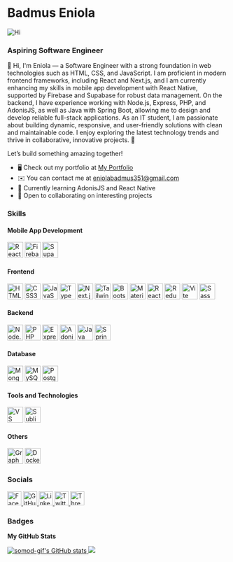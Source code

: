 # Badmus Eniola

![Hi](https://user-images.githubusercontent.com/18350557/176309783-0785949b-9127-417c-8b55-ab5a4333674e.gif)

### Aspiring Software Engineer

👋 Hi, I'm Eniola — a Software Engineer with a strong foundation in web technologies such as HTML, CSS, and JavaScript. I am proficient in modern frontend frameworks, including React and Next.js, and I am currently enhancing my skills in mobile app development with React Native, supported by Firebase and Supabase for robust data management.
On the backend, I have experience working with Node.js, Express, PHP, and AdonisJS, as well as Java with Spring Boot, allowing me to design and develop reliable full-stack applications.
As an IT student, I am passionate about building dynamic, responsive, and user-friendly solutions with clean and maintainable code. I enjoy exploring the latest technology trends and thrive in collaborative, innovative projects. 🚀

Let’s build something amazing together!

* 🖥️  Check out my portfolio at [My Portfolio](http://enitech.vercel.app/)
* ✉️  You can contact me at [eniolabadmus351@gmail.com](mailto:eniolabadmus351@gmail.com)
* 🧠  Currently learning AdonisJS and React Native
* 🤝  Open to collaborating on interesting projects

### Skills

#### Mobile App Development
<p align="left">
<a href="https://reactnative.dev/" target="_blank" rel="noreferrer"><img src="https://cdn.jsdelivr.net/gh/devicons/devicon/icons/reactnative/reactnative-original-wordmark.svg" width="36" height="36" alt="React Native" /></a>
<a href="https://firebase.google.com/" target="_blank" rel="noreferrer"><img src="https://cdn.jsdelivr.net/gh/devicons/devicon/icons/firebase/firebase-plain.svg" width="36" height="36" alt="Firebase" /></a>
<a href="https://supabase.io/" target="_blank" rel="noreferrer"><img src="https://cdn.jsdelivr.net/gh/devicons/devicon/icons/supabase/supabase-original.svg" width="36" height="36" alt="Supabase" /></a>
</p>

#### Frontend
<p align="left">
<a href="https://developer.mozilla.org/en-US/docs/Glossary/HTML5" target="_blank" rel="noreferrer"><img src="https://raw.githubusercontent.com/danielcranney/readme-generator/main/public/icons/skills/html5-colored.svg" width="36" height="36" alt="HTML5" /></a>
<a href="https://www.w3.org/TR/CSS/#css" target="_blank" rel="noreferrer"><img src="https://raw.githubusercontent.com/danielcranney/readme-generator/main/public/icons/skills/css3-colored.svg" width="36" height="36" alt="CSS3" /></a>
<a href="https://developer.mozilla.org/en-US/docs/Web/JavaScript" target="_blank" rel="noreferrer"><img src="https://raw.githubusercontent.com/danielcranney/readme-generator/main/public/icons/skills/javascript-colored.svg" width="36" height="36" alt="JavaScript" /></a>
<a href="https://www.typescriptlang.org/" target="_blank" rel="noreferrer"><img src="https://cdn.jsdelivr.net/gh/devicons/devicon/icons/typescript/typescript-original.svg" width="36" height="36" alt="TypeScript" /></a>
<a href="https://nextjs.org/" target="_blank" rel="noreferrer"><img src="https://cdn.jsdelivr.net/gh/devicons/devicon/icons/nextjs/nextjs-original.svg" width="36" height="36" alt="Next.js" /></a>
<a href="https://tailwindcss.com/" target="_blank" rel="noreferrer"><img src="https://raw.githubusercontent.com/danielcranney/readme-generator/main/public/icons/skills/tailwindcss-colored.svg" width="36" height="36" alt="TailwindCSS" /></a>
<a href="https://getbootstrap.com/" target="_blank" rel="noreferrer"><img src="https://raw.githubusercontent.com/danielcranney/readme-generator/main/public/icons/skills/bootstrap-colored.svg" width="36" height="36" alt="Bootstrap" /></a>
<a href="https://mui.com/" target="_blank" rel="noreferrer"><img src="https://cdn.jsdelivr.net/gh/devicons/devicon/icons/materialui/materialui-original.svg" width="36" height="36" alt="Material UI" /></a>
<a href="https://reactjs.org/" target="_blank" rel="noreferrer"><img src="https://cdn.jsdelivr.net/gh/devicons/devicon/icons/react/react-original.svg" width="36" height="36" alt="React" /></a>
<a href="https://redux.js.org/" target="_blank" rel="noreferrer"><img src="https://cdn.jsdelivr.net/gh/devicons/devicon/icons/redux/redux-original.svg" width="36" height="36" alt="Redux" /></a>
<a href="https://vite.dev/" target="_blank" rel="noreferrer"><img src="https://cdn.jsdelivr.net/gh/devicons/devicon/icons/vite/vite-original.svg" width="36" height="36" alt="Vite" /></a>
<a href="https://sass-lang.com/" target="_blank" rel="noreferrer"><img src="https://cdn.jsdelivr.net/gh/devicons/devicon/icons/sass/sass-original.svg" width="36" height="36" alt="Sass" /></a>
</p>

#### Backend
<p align="left">
<a href="https://nodejs.org/" target="_blank" rel="noreferrer"><img src="https://cdn.jsdelivr.net/gh/devicons/devicon/icons/nodejs/nodejs-original.svg" width="36" height="36" alt="Node.js" /></a>
<a href="https://www.php.net/" target="_blank" rel="noreferrer"><img src="https://cdn.jsdelivr.net/gh/devicons/devicon/icons/php/php-original.svg" width="36" height="36" alt="PHP" /></a>
<a href="https://expressjs.com/" target="_blank" rel="noreferrer"><img src="https://raw.githubusercontent.com/danielcranney/readme-generator/main/public/icons/skills/express-colored.svg" width="36" height="36" alt="Express" /></a>
<a href="https://adonisjs.com/" target="_blank" rel="noreferrer"><img src="https://cdn.jsdelivr.net/gh/devicons/devicon/icons/adonisjs/adonisjs-original.svg" width="36" height="36" alt="AdonisJS" /></a>
<a href="https://www.java.com/" target="_blank" rel="noreferrer"><img src="https://cdn.jsdelivr.net/gh/devicons/devicon/icons/java/java-original.svg" width="36" height="36" alt="Java" /></a>
<a href="https://spring.io/projects/spring-boot" target="_blank" rel="noreferrer"><img src="https://cdn.jsdelivr.net/gh/devicons/devicon/icons/spring/spring-original.svg" width="36" height="36" alt="Spring Boot" /></a>
</p>


#### Database
<p align="left">
<a href="https://www.mongodb.com/" target="_blank" rel="noreferrer"><img src="https://raw.githubusercontent.com/danielcranney/readme-generator/main/public/icons/skills/mongodb-colored.svg" width="36" height="36" alt="MongoDB" /></a>
<a href="https://www.mysql.com/" target="_blank" rel="noreferrer"><img src="https://cdn.jsdelivr.net/gh/devicons/devicon/icons/mysql/mysql-original.svg" width="36" height="36" alt="MySQL" /></a>
<a href="https://www.postgresql.org/" target="_blank" rel="noreferrer"><img src="https://cdn.jsdelivr.net/gh/devicons/devicon/icons/postgresql/postgresql-original.svg" width="36" height="36" alt="PostgreSQL" /></a>
</p>

#### Tools and Technologies
<p align="left">
<a href="https://code.visualstudio.com/" target="_blank" rel="noreferrer"><img src="https://raw.githubusercontent.com/danielcranney/readme-generator/main/public/icons/skills/visualstudiocode.svg" width="36" height="36" alt="VS Code" /></a>
<a href="https://www.sublimetext.com/" target="_blank" rel="noreferrer"><img src="https://raw.githubusercontent.com/danielcranney/readme-generator/main/public/icons/skills/sublimetext.svg" width="36" height="36" alt="Sublime Text" /></a>
</p>

#### Others
<p align="left">
<a href="https://graphql.org/" target="_blank" rel="noreferrer"><img src="https://cdn.jsdelivr.net/gh/devicons/devicon/icons/graphql/graphql-plain.svg" width="36" height="36" alt="GraphQL" /></a>
<a href="https://www.docker.com/" target="_blank" rel="noreferrer"><img src="https://cdn.jsdelivr.net/gh/devicons/devicon/icons/docker/docker-original.svg" width="36" height="36" alt="Docker" /></a>
</p>

### Socials

<p align="left">
<a href="https://www.facebook.com/profile.php?id=100081125073849" target="_blank" rel="noreferrer">
  <img src="https://raw.githubusercontent.com/danielcranney/readme-generator/main/public/icons/socials/facebook.svg" width="32" height="32" alt="Facebook" />
</a>
<a href="https://www.github.com/somod-gif" target="_blank" rel="noreferrer">
  <img src="https://raw.githubusercontent.com/danielcranney/readme-generator/main/public/icons/socials/github.svg" width="32" height="32" alt="GitHub" />
</a>
<a href="https://www.linkedin.com/in/badmus-eniola-236370253" target="_blank" rel="noreferrer">
  <img src="https://raw.githubusercontent.com/danielcranney/readme-generator/main/public/icons/socials/linkedin.svg" width="32" height="32" alt="LinkedIn" />
</a>
<a href="https://www.x.com/BadmusEniola07" target="_blank" rel="noreferrer">
  <img src="https://raw.githubusercontent.com/danielcranney/readme-generator/main/public/icons/socials/twitter.svg" width="32" height="32" alt="Twitter" />
</a>
<a href="https://www.threads.net/@badmus_eniola07" target="_blank" rel="noreferrer">
  <img src="https://raw.githubusercontent.com/danielcranney/readme-generator/main/public/icons/socials/threads.svg" width="32" height="32" alt="Threads" />
</a>
</p>

### Badges

<b>My GitHub Stats</b>

<a href="http://www.github.com/somod-gif">
  <img src="https://github-readme-stats.vercel.app/api?username=somod-gif&show_icons=true&hide=&count_private=true&title_color=0891b2&text_color=ffffff&icon_color=0891b2&bg_color=1c1917&hide_border=true&show_icons=true" alt="somod-gif's GitHub stats" />
</a>

<a href="http://www.github.com/somod-gif">
  <img src="https://github-readme-streak-stats.herokuapp.com/?user=somod-gif&stroke=ffffff&background=1c1917&ring=0891b2&fire=0891b2&currStreakNum=ffffff&currStreakLabel=0891b2&sideNums=ffffff&sideLabels=ffffff&dates=ffffff&hide_border=true" />
</a>

